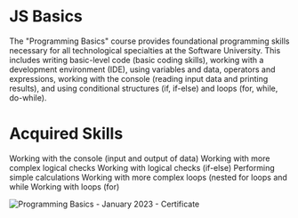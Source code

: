 # JS Basics

The "Programming Basics" course provides foundational programming skills necessary for all technological specialties at the Software University. This includes writing basic-level code (basic coding skills), working with a development environment (IDE), using variables and data, operators and expressions, working with the console (reading input data and printing results), and using conditional structures (if, if-else) and loops (for, while, do-while).

# Acquired Skills


Working with the console (input and output of data)
Working with more complex logical checks
Working with logical checks (if-else)
Performing simple calculations
Working with more complex loops (nested for loops and while
Working with loops (for)
  
![Programming Basics - January 2023 - Certificate](https://github.com/BrayanMark/SoftUni-Javascript-Basics/assets/145554659/b8a31261-d10d-409a-969d-197ac1503d6e)


